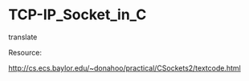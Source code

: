 # TCP-IP_Socket_in_C
translate


Resource:

http://cs.ecs.baylor.edu/~donahoo/practical/CSockets2/textcode.html
